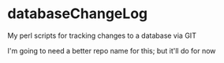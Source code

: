 # databaseChangeLog
My perl scripts for tracking changes to a database via GIT

I'm going to need a better repo name for this; but it'll do for now
